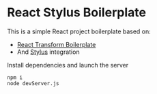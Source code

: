 
React Stylus Boilerplate
=====================

This is a simple React project boilerplate based on:

* [React Transform Boilerplate](https://github.com/gaearon/react-transform-boilerplate)
* And [Stylus](https://learnboost.github.io/stylus/) integration

Install dependencies and launch the server

```
npm i
node devServer.js

```

